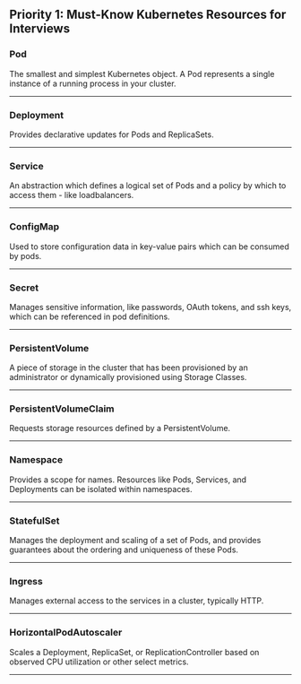 Priority 1: Must-Know Kubernetes Resources for Interviews
---
### Pod

The smallest and simplest
Kubernetes object. A Pod represents a
single instance of a running process
in your cluster.

---
### Deployment

Provides declarative
updates for Pods and ReplicaSets.

---
### Service

An abstraction which defines
a logical set of Pods and a policy by
which to access them - like loadbalancers.

---
### ConfigMap

Used to store
configuration data in key-value pairs
which can be consumed by pods.

---
### Secret

Manages sensitive
information, like passwords, OAuth
tokens, and ssh keys, which can be
referenced in pod definitions.

---
### PersistentVolume

A piece of
storage in the cluster that has been
provisioned by an administrator or
dynamically provisioned using Storage
Classes.

---
### PersistentVolumeClaim

Requests
storage resources defined by a
PersistentVolume.

---
### Namespace

Provides a scope for
names. Resources like Pods, Services,
and Deployments can be isolated within
namespaces.

---
### StatefulSet

Manages the deployment
and scaling of a set of Pods, and
provides guarantees about the ordering
and uniqueness of these Pods.

---
### Ingress

Manages external access to
the services in a cluster, typically
HTTP.

---
### HorizontalPodAutoscaler

Scales a
Deployment, ReplicaSet, or
ReplicationController based on
observed CPU utilization or other
select metrics.

---